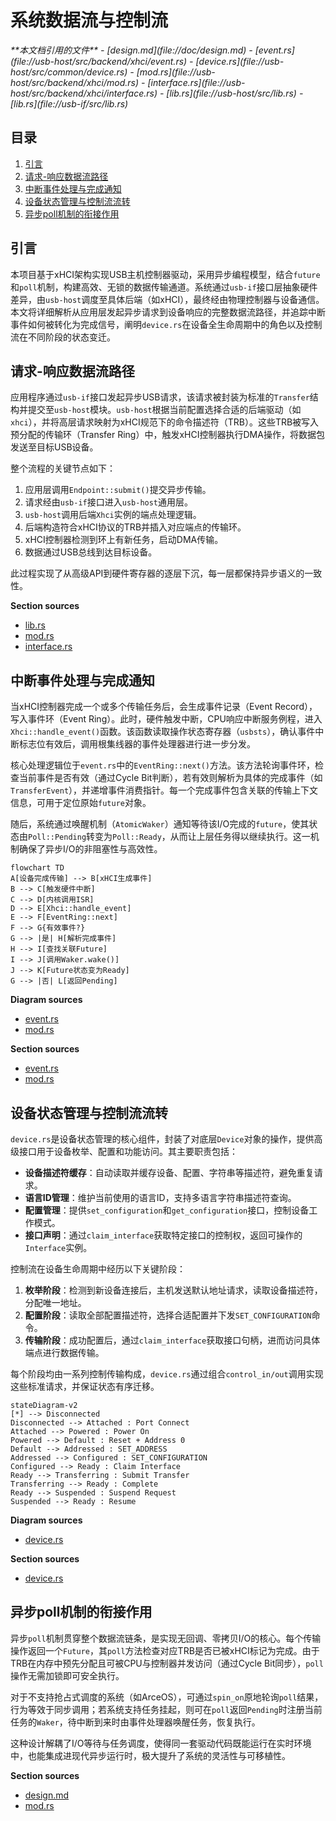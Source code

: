 # 系统数据流与控制流

<cite>
**本文档引用的文件**  
- [design.md](file://doc/design.md)
- [event.rs](file://usb-host/src/backend/xhci/event.rs)
- [device.rs](file://usb-host/src/common/device.rs)
- [mod.rs](file://usb-host/src/backend/xhci/mod.rs)
- [interface.rs](file://usb-host/src/backend/xhci/interface.rs)
- [lib.rs](file://usb-host/src/lib.rs)
- [lib.rs](file://usb-if/src/lib.rs)
</cite>

## 目录
1. [引言](#引言)
2. [请求-响应数据流路径](#请求-响应数据流路径)
3. [中断事件处理与完成通知](#中断事件处理与完成通知)
4. [设备状态管理与控制流流转](#设备状态管理与控制流流转)
5. [异步poll机制的衔接作用](#异步poll机制的衔接作用)

## 引言
本项目基于xHCI架构实现USB主机控制器驱动，采用异步编程模型，结合`future`和`poll`机制，构建高效、无锁的数据传输通道。系统通过`usb-if`接口层抽象硬件差异，由`usb-host`调度至具体后端（如xHCI），最终经由物理控制器与设备通信。本文将详细解析从应用层发起异步请求到设备响应的完整数据流路径，并追踪中断事件如何被转化为完成信号，阐明`device.rs`在设备全生命周期中的角色以及控制流在不同阶段的状态变迁。

## 请求-响应数据流路径

应用程序通过`usb-if`接口发起异步USB请求，该请求被封装为标准的`Transfer`结构并提交至`usb-host`模块。`usb-host`根据当前配置选择合适的后端驱动（如`xhci`），并将高层请求映射为xHCI规范下的命令描述符（TRB）。这些TRB被写入预分配的传输环（Transfer Ring）中，触发xHCI控制器执行DMA操作，将数据包发送至目标USB设备。

整个流程的关键节点如下：
1. 应用层调用`Endpoint::submit()`提交异步传输。
2. 请求经由`usb-if`接口进入`usb-host`通用层。
3. `usb-host`调用后端`Xhci`实例的端点处理逻辑。
4. 后端构造符合xHCI协议的TRB并插入对应端点的传输环。
5. xHCI控制器检测到环上有新任务，启动DMA传输。
6. 数据通过USB总线到达目标设备。

此过程实现了从高级API到硬件寄存器的逐层下沉，每一层都保持异步语义的一致性。

**Section sources**
- [lib.rs](file://usb-if/src/lib.rs#L0-L8)
- [mod.rs](file://usb-host/src/backend/xhci/mod.rs#L0-L299)
- [interface.rs](file://usb-host/src/backend/xhci/interface.rs#L0-L140)

## 中断事件处理与完成通知

当xHCI控制器完成一个或多个传输任务后，会生成事件记录（Event Record），写入事件环（Event Ring）。此时，硬件触发中断，CPU响应中断服务例程，进入`Xhci::handle_event()`函数。该函数读取操作状态寄存器（`usbsts`），确认事件中断标志位有效后，调用根集线器的事件处理器进行进一步分发。

核心处理逻辑位于`event.rs`中的`EventRing::next()`方法。该方法轮询事件环，检查当前事件是否有效（通过Cycle Bit判断），若有效则解析为具体的完成事件（如`TransferEvent`），并递增事件消费指针。每一个完成事件包含关联的传输上下文信息，可用于定位原始`future`对象。

随后，系统通过唤醒机制（`AtomicWaker`）通知等待该I/O完成的`future`，使其状态由`Poll::Pending`转变为`Poll::Ready`，从而让上层任务得以继续执行。这一机制确保了异步I/O的非阻塞性与高效性。

```mermaid
flowchart TD
A[设备完成传输] --> B[xHCI生成事件]
B --> C[触发硬件中断]
C --> D[内核调用ISR]
D --> E[Xhci::handle_event]
E --> F[EventRing::next]
F --> G{有效事件?}
G --> |是| H[解析完成事件]
H --> I[查找关联Future]
I --> J[调用Waker.wake()]
J --> K[Future状态变为Ready]
G --> |否| L[返回Pending]
```

**Diagram sources**
- [event.rs](file://usb-host/src/backend/xhci/event.rs#L0-L65)
- [mod.rs](file://usb-host/src/backend/xhci/mod.rs#L62-L110)

**Section sources**
- [event.rs](file://usb-host/src/backend/xhci/event.rs#L0-L65)
- [mod.rs](file://usb-host/src/backend/xhci/mod.rs#L62-L110)

## 设备状态管理与控制流流转

`device.rs`是设备状态管理的核心组件，封装了对底层`Device`对象的操作，提供高级接口用于设备枚举、配置和功能访问。其主要职责包括：

- **设备描述符缓存**：自动读取并缓存设备、配置、字符串等描述符，避免重复请求。
- **语言ID管理**：维护当前使用的语言ID，支持多语言字符串描述符查询。
- **配置管理**：提供`set_configuration`和`get_configuration`接口，控制设备工作模式。
- **接口声明**：通过`claim_interface`获取特定接口的控制权，返回可操作的`Interface`实例。

控制流在设备生命周期中经历以下关键阶段：
1. **枚举阶段**：检测到新设备连接后，主机发送默认地址请求，读取设备描述符，分配唯一地址。
2. **配置阶段**：读取全部配置描述符，选择合适配置并下发`SET_CONFIGURATION`命令。
3. **传输阶段**：成功配置后，通过`claim_interface`获取接口句柄，进而访问具体端点进行数据传输。

每个阶段均由一系列控制传输构成，`device.rs`通过组合`control_in/out`调用实现这些标准请求，并保证状态有序迁移。

```mermaid
stateDiagram-v2
[*] --> Disconnected
Disconnected --> Attached : Port Connect
Attached --> Powered : Power On
Powered --> Default : Reset + Address 0
Default --> Addressed : SET_ADDRESS
Addressed --> Configured : SET_CONFIGURATION
Configured --> Ready : Claim Interface
Ready --> Transferring : Submit Transfer
Transferring --> Ready : Complete
Ready --> Suspended : Suspend Request
Suspended --> Ready : Resume
```

**Diagram sources**
- [device.rs](file://usb-host/src/common/device.rs#L0-L280)

**Section sources**
- [device.rs](file://usb-host/src/common/device.rs#L0-L280)

## 异步poll机制的衔接作用

异步`poll`机制贯穿整个数据流链条，是实现无回调、零拷贝I/O的核心。每个传输操作返回一个`Future`，其`poll`方法检查对应TRB是否已被xHCI标记为完成。由于TRB在内存中预先分配且可被CPU与控制器并发访问（通过Cycle Bit同步），`poll`操作无需加锁即可安全执行。

对于不支持抢占式调度的系统（如ArceOS），可通过`spin_on`原地轮询`poll`结果，行为等效于同步调用；若系统支持任务挂起，则可在`poll`返回`Pending`时注册当前任务的`Waker`，待中断到来时由事件处理器唤醒任务，恢复执行。

这种设计解耦了I/O等待与任务调度，使得同一套驱动代码既能运行在实时环境中，也能集成进现代异步运行时，极大提升了系统的灵活性与可移植性。

**Section sources**
- [design.md](file://doc/design.md#L0-L15)
- [mod.rs](file://usb-host/src/backend/xhci/mod.rs#L27-L60)